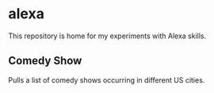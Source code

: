 # alexa

This repository is home for my experiments with Alexa skills.

## Comedy Show
Pulls a list of comedy shows occurring in different US cities.
